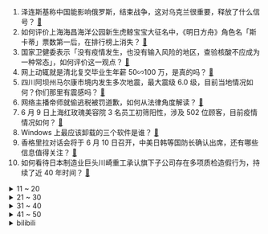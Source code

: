 1. 泽连斯基称中国能影响俄罗斯，结束战争，这对乌克兰很重要，释放了什么信号？ [:link:](https://www.zhihu.com/question/536809241)
2. 如何评价上海海昌海洋公园新生虎鲸宝宝大征名中，《明日方舟》角色名「斯卡蒂」票数第一后，在排行榜上消失？ [:link:](https://www.zhihu.com/question/536806212)
3. 国家卫健委表示「没有疫情发生，也没有输入风险的地区，查验核酸不应成为一种常态」，如何评价这一观点？ [:link:](https://www.zhihu.com/question/536866571)
4. 网上动辄就是清北复交毕业生年薪 50∽100 万，是真的吗？ [:link:](https://www.zhihu.com/question/531196159)
5. 四川阿坝州马尔康市境内发生多次地震，最大震级 6.0 级，目前当地情况如何？你们那里有震感吗？ [:link:](https://www.zhihu.com/question/536930175)
6. 网络主播帝师就偷逃税被罚道歉，如何从法律角度解读？ [:link:](https://www.zhihu.com/question/536882728)
7. 6 月 9 日上海红玫瑰美容院 3 名员工初筛阳性，涉及 502 位顾客，目前疫情情况如何？ [:link:](https://www.zhihu.com/question/536843183)
8. Windows 上最应该卸载的三个软件是谁？ [:link:](https://www.zhihu.com/question/531532401)
9. 香格里拉对话会将于 6 月 10 日召开，中美日韩等国防长确认出席，还有哪些信息值得关注？ [:link:](https://www.zhihu.com/question/536892808)
10. 如何看待日本制造业巨头川崎重工承认旗下子公司存在多项质检造假行为，持续了近 40 年时间？ [:link:](https://www.zhihu.com/question/536799972)
<details>
<summary>11 ~ 20</summary>

11. 月薪1万但无意义的工作你愿意做吗？ [:link:](https://www.zhihu.com/question/536640829)
12. 湖南强降雨已致 179.45 万人受灾，10 人死亡 3 人失联，还有哪些信息值得关注？ [:link:](https://www.zhihu.com/question/536706227)
13. 中国 歼-16 抛箔条干扰弹驱赶外机， 大家对 歼-16 的表现还满意吗？ [:link:](https://www.zhihu.com/question/536808829)
14. 蚂蚁集团回应「重启上市」，称正在专注落实整改工作，目前没有启动 IPO 的计划，还有哪些信息值得关注？ [:link:](https://www.zhihu.com/question/536888227)
15. 泽连斯基签署制裁普京的总统令，具体会影响哪些方面？俄乌局势将会如何发展？ [:link:](https://www.zhihu.com/question/536919773)
16. 欧盟考虑将作为电动车电池关键材料的锂列为有害物质，从热捧到严审背后，究竟发生了什么？ [:link:](https://www.zhihu.com/question/536674986)
17. 马上要复刻可莉了，能否让《原神》安排一个任务让我们帮琴团长与迪卢克相互表白然后一起陪伴可莉？ [:link:](https://www.zhihu.com/question/536854037)
18. 夫妻抓 121 只蛤蟆刮蟾酥涉嫌非法狩猎被采取刑事强制措施，为什么抓蛤蟆会造成如此严重的后果？ [:link:](https://www.zhihu.com/question/536799812)
19. 胡海泉奶茶品牌偷税被罚 91232.23 元，为何明星餐饮频频翻车？ [:link:](https://www.zhihu.com/question/536841900)
20. 如何评价2022KPL夏季赛AG0：3TTG？ [:link:](https://www.zhihu.com/question/536732679)
</details>
<details>
<summary>21 ~ 30</summary>

21. 有哪些适合在夏天做的甜品? [:link:](https://www.zhihu.com/question/24582474)
22. 明明茶比咖啡好处多，为什么现在的年轻人选择喝咖啡比茶多呢？ [:link:](https://www.zhihu.com/question/532257595)
23. 如何系统学习ppt的制作？ [:link:](https://www.zhihu.com/question/31562630)
24. 云南蝴蝶谷上亿只蝴蝶破茧而出漫天飞舞，如何看待这一现象？还有哪些让你惊叹的罕见自然奇观？ [:link:](https://www.zhihu.com/question/536339062)
25. 大家身边极度聪明的人是什么样子？ [:link:](https://www.zhihu.com/question/26073846)
26. 迪拜到底有钱到什么程度？ [:link:](https://www.zhihu.com/question/318202924)
27. 紫萱为什么要冷冻青儿，让徐长卿成仙，而不是让青儿自然长大，她和徐长卿一起老死? [:link:](https://www.zhihu.com/question/408439348)
28. 安徽 27 岁女主持人住院期间疑因药物致死，医院称正在调查，具体情况如何？ [:link:](https://www.zhihu.com/question/536551806)
29. 气候升温，韩国 78 亿只蜜蜂集体消失，人参产业面临减产危机，气候变化还会带来哪些影响？ [:link:](https://www.zhihu.com/question/536273717)
30. 如何评价《海贼王》漫画1052话？ [:link:](https://www.zhihu.com/question/535791484)
</details>
<details>
<summary>31 ~ 40</summary>

31. 都说不要给婴儿辅食中添加糖，但是宝宝爱吃的水果基本都是甜的，为什么又可以吃水果？ [:link:](https://www.zhihu.com/question/450182422)
32. 电视机顶盒是否应该淘汰，功能集合进电视机？ [:link:](https://www.zhihu.com/question/535151490)
33. 据台媒报道，台湾多名儿童确诊新冠肺炎后出现严重脑病变、急性脑炎等神经学重症，可能是什么原因？ [:link:](https://www.zhihu.com/question/536795368)
34. 在大厂裁员浪潮下，算法工程师是否会因为没做出什么成果而更容易被裁？ [:link:](https://www.zhihu.com/question/532679299)
35. 如何评价经济学家马光远建议「工薪阶层少投资」，称「没钱的人不用焦虑，工薪阶层别想着抄底」？ [:link:](https://www.zhihu.com/question/536637052)
36. 如何看待7月即将发布的影像旗舰小米12 Ultra快充只有67W ？放弃120W的原因可能是什么 ? [:link:](https://www.zhihu.com/question/536773775)
37. 距离你的高考已经多少年了？你高中时代有没有遗憾？ [:link:](https://www.zhihu.com/question/536388894)
38. 林黛玉为什么能二两月钱活成富豪，随手赏人不眨眼？ [:link:](https://www.zhihu.com/question/358030992)
39. 你们养猫的初衷是脑袋一时发热还是真的喜欢猫咪呢？ [:link:](https://www.zhihu.com/question/518888420)
40. 国家卫健委要求提高患者到院 30 分钟内就诊率，减少患者院内等候时间，还有哪些信息值得关注？ [:link:](https://www.zhihu.com/question/536480804)
</details>
<details>
<summary>41 ~ 50</summary>

41. 国台办回应「朱立伦称国民党是亲美政党」，称「岛内政党应站在历史正确一边」，这释放了哪些信号？ [:link:](https://www.zhihu.com/question/536823025)
42. 如何看待 WWDC公 布的 iPadOS 16 台前调度功能仅支持最新的 iPad？ [:link:](https://www.zhihu.com/question/536486443)
43. 6 月 9 日上海新增 6 例本土确诊病例、5 例本土无症状，目前疫情情况如何？ [:link:](https://www.zhihu.com/question/536973842)
44. 沪惠保和重疾险重复吗？该怎么选？ [:link:](https://www.zhihu.com/question/536812459)
45. 《这！就是街舞》第5季杭州开录，路透阵容王一博、韩庚、刘雨昕，值得期待吗？ [:link:](https://www.zhihu.com/question/536829856)
46. 有哪些动漫在OP或ED里整过活？ [:link:](https://www.zhihu.com/question/536033384)
47. 媒体称新冠疫情「偷」走中国科研人员的时间，疫情下你的科研进展顺利吗？ [:link:](https://www.zhihu.com/question/536641776)
48. 如何评价《怎么办！脱口秀专场》第一期「真心英雄」专场？ [:link:](https://www.zhihu.com/question/536544217)
49. 为什么德普在英国起诉《太阳报》败诉了，但在美国起诉 Amber Heard ，德普胜诉了？ [:link:](https://www.zhihu.com/question/535897566)
50. 不嗑 cp 的柯南迷是怎么看待新兰与柯哀的党争愈演愈烈的？ [:link:](https://www.zhihu.com/question/455711399)
</details><details>
<summary>bilibili</summary>

1. 《梦华录》：喜欢就夸了！哪有那么多为什么！ [:link:](//www.bilibili.com/video/BV1nL4y1T74E)
2. 10年前的QQ遗憾留言！？竟然还留了电话？ [:link:](//www.bilibili.com/video/BV17U4y1R7Bx)
3. 你们那好好说中文判几年 [:link:](//www.bilibili.com/video/BV1CT411V79S)
4. 谁在组织高考作弊？ [:link:](//www.bilibili.com/video/BV1ng41197Ag)
5. 印度街头刨冰好久没喝，今天正好碰到了来一个，也祝大家高考顺利。 [:link:](//www.bilibili.com/video/BV1Ar4y1V7sZ)
6. 眼“色”游戏 （7） [:link:](//www.bilibili.com/video/BV16U4y197eU)
7. 168元一大盆! 重庆居民楼“爆辣”毛血旺，炫了老板3碗大米饭！坏心情都被辣跑了... [:link:](//www.bilibili.com/video/BV1nv4y137je)
8. 《明日方舟》EP - Your Star [:link:](//www.bilibili.com/video/BV1UL4y1P7Jd)
9. 巡剪第一站第一期！！！在高三校园里！ [:link:](//www.bilibili.com/video/BV1iT411V7TV)
10. 动物开口大合唱《爱你》！！！ [:link:](//www.bilibili.com/video/BV1A34y1j7Yo)
<details>
<summary>11 ~ 20</summary>

11. 全国乙卷:听说你想上大学? [:link:](//www.bilibili.com/video/BV1BA4y1o7nu)
12. 我朋友吹他很有钱 我不信 实地考察了一下 然后…… 我们就来到了这里！ [:link:](//www.bilibili.com/video/BV1bS4y1i7xC)
13. 《 羊 嚎 大 包 》 [:link:](//www.bilibili.com/video/BV18F411V7Mc)
14. 2022全国乙卷现状 [:link:](//www.bilibili.com/video/BV15r4y1V7NH)
15. 原来是穿搭视频啊✿(°▽°  ) [:link:](//www.bilibili.com/video/BV1Zg411X7TC)
16. 【英雄联盟MSI2022】RNG与T1终极一战：中野决胜斩妖魔 [:link:](//www.bilibili.com/video/BV1LB4y1Q7W7)
17. 【闲聊】顶礼膜拜超越原著的8.8分神作《梦华录》！ [:link:](//www.bilibili.com/video/BV1F34y1j7gN)
18. 【Loser/Doctor】是谁在呼叫罗德岛！ [:link:](//www.bilibili.com/video/BV1YT411V7ve)
19. 我 不 理 解 [:link:](//www.bilibili.com/video/BV1eY4y1379X)
20. 【Poppy Playtime动画】玩偶分首记 | 主人，谁才是罪魁祸首？ [:link:](//www.bilibili.com/video/BV1kW4y1r73K)
</details>
<details>
<summary>21 ~ 30</summary>

21. 【愤怒的元首】当元首考完2022年的高考数学 [:link:](//www.bilibili.com/video/BV1Na411L7yM)
22. 学吧 中考你替我考 [:link:](//www.bilibili.com/video/BV1US4y1i7Qe)
23. 离别，是为了更好的重逢，久等了，很想你们。 [:link:](//www.bilibili.com/video/BV1mL4y1P7LJ)
24. 完了，差点被小学题难住！高考可咋整哦！【阅片无数Ⅱ 47】 [:link:](//www.bilibili.com/video/BV1zT411V7FS)
25. 紫菜番茄蛋汤 [:link:](//www.bilibili.com/video/BV1Xt4y1n7RG)
26. 主任：医院的麻药不够了（上膛 [:link:](//www.bilibili.com/video/BV1RY4y1V7DJ)
27. 【low君】《梦华录》：吸引我的不仅仅只是CP！ [:link:](//www.bilibili.com/video/BV1PY4y147CS)
28. 《客官不可以》但是 日语版 [:link:](//www.bilibili.com/video/BV1BT411V7wt)
29. 《北京东路的日子》青春永不毕业！ [:link:](//www.bilibili.com/video/BV1Pg41197un)
30. 【原神】月下三姐妹（确信） [:link:](//www.bilibili.com/video/BV1HY411g7fm)
</details>
<details>
<summary>31 ~ 40</summary>

31. 红牛纸飞机大赛花式冠军回旋纸飞机，这神操作给纸飞君也整不会了 [:link:](//www.bilibili.com/video/BV1Ht4y1W7Fo)
32. 《Love story》愿你们都找到属于自己的爱情故事 [:link:](//www.bilibili.com/video/BV1AA4y1o7ra)
33. ⚡️电摇物理⚡️ [:link:](//www.bilibili.com/video/BV143411G7AZ)
34. 【校园小偶像】宅舞二次体验神的随波逐流 [:link:](//www.bilibili.com/video/BV1734y1L7uS)
35. 骑行流浪一年半终于进入新疆界，新藏线沿途荒无人烟，又是睡桥洞的一天 [:link:](//www.bilibili.com/video/BV1d34y1L7tx)
36. 苹果iOS 16上手体验！建议改成：苹 安 系 统 [:link:](//www.bilibili.com/video/BV1jt4y1H7m9)
37. 轻 轻 敲 醒 沉 睡 的 心 灵 [:link:](//www.bilibili.com/video/BV1TY4y1477K)
38. 好丽友你尽管双标，我超标自己做！ [:link:](//www.bilibili.com/video/BV15S4y1i7yK)
39. 赵盼儿 × 赵灵儿· 似她 非她 又皆是她 [:link:](//www.bilibili.com/video/BV1st4y1H7Sm)
40. 来盒马对付一口,浅薅一点羊毛~ [:link:](//www.bilibili.com/video/BV1RL4y1K7Fw)
</details>
<details>
<summary>41 ~ 50</summary>

41. 漠叔下海拍片分享海洋保护，渔民支持不愿收钱 [:link:](//www.bilibili.com/video/BV1XL4y1K7jc)
42. 令人破防的数学新高考一卷 总结 [:link:](//www.bilibili.com/video/BV1u34y1j7g3)
43. 【人生第二次】现实版《活着》福贵大爷的【盼】 [:link:](//www.bilibili.com/video/BV1Zg411X7kX)
44. 广东考生考完数学后 [:link:](//www.bilibili.com/video/BV1Yg41197RN)
45. 沉浸式体验已婚男人的傍晚（2） [:link:](//www.bilibili.com/video/BV1QL4y1K7S3)
46. 骨 瘦 如 柴 [:link:](//www.bilibili.com/video/BV1dT411V75j)
47. “cheems，你要去码头整点薯条吗？” [:link:](//www.bilibili.com/video/BV1Rv4y1w7hA)
48. 第一次尝试VR画画，把《你的名字》画了进去 [:link:](//www.bilibili.com/video/BV1KA4y1R7wf)
49. 真是，让人尴尬的手机病毒 [:link:](//www.bilibili.com/video/BV1mv4y137YM)
50. 王心凌：老娘不装了，我这6件事，每一件都能吹嘘一辈子音乐-横屏 [:link:](//www.bilibili.com/video/BV13A4y1R7AH)
</details>
<details>
<summary>51 ~ 60</summary>

51. 【铁秀】星越L：让汽车卷！ [:link:](//www.bilibili.com/video/BV1ML4y1T7VG)
52. mhy 我来教你怎么赚我的钱 [:link:](//www.bilibili.com/video/BV1rA4y1o7bU)
53. 刘德华：我可以认认真真地和大家说，我是中国人 [:link:](//www.bilibili.com/video/BV1Mg41197hn)
54. 无核荔枝的热搜搞得大家很高兴！但也得搞清楚为啥高兴！ [:link:](//www.bilibili.com/video/BV18S4y1i7xv)
55. 一瓶药水把中国最大小游戏服砸崩了的故事 [:link:](//www.bilibili.com/video/BV1ev4y137iz)
56. 手工｜巨资打造真人版吉巴罗女妖 [:link:](//www.bilibili.com/video/BV1pt4y1W7N2)
57. 《如果屏幕有味道…》 [:link:](//www.bilibili.com/video/BV1Ga41177Qg)
58. 当小偷遇到不同品种的宠物狗 [:link:](//www.bilibili.com/video/BV15a41177Lj)
59. ⚡️电 摇 の 2233 娘⚡️ [:link:](//www.bilibili.com/video/BV1rF411G72S)
60. 【五五开/2022】祝大家高考顺利！ [:link:](//www.bilibili.com/video/BV15L4y1K7zE)
</details>
<details>
<summary>61 ~ 70</summary>

61. 一年被吃掉50亿只的鸡，不应该被抹黑“抗生素鸡”！ [:link:](//www.bilibili.com/video/BV1xS4y1i7pN)
62. 我 用 高 中 三 年 做 了 一 个 V L O G [:link:](//www.bilibili.com/video/BV1UY4y1V7Nc)
63. 【罗翔】今天讲哲学，人比物价值高有什么哲学根据？ [:link:](//www.bilibili.com/video/BV1gY4y1G73g)
64. “猫猫也有烦恼，可是猫猫不会发朋友圈” [:link:](//www.bilibili.com/video/BV1Kv4y1G7pZ)
65. 张桂梅这样送考 [:link:](//www.bilibili.com/video/BV1yY4y137o7)
66. 假如暴雪借我两年IP 我会还他一个强大的《魔兽争霸》！！ [:link:](//www.bilibili.com/video/BV1a3411G7S1)
67. 河北一盲人考生参加普通高考：扎好盲文手腕酸痛，但不能停下来 [:link:](//www.bilibili.com/video/BV1oZ4y1i7qi)
68. 看到最后，保证你升职加薪(十一) [:link:](//www.bilibili.com/video/BV1Vg41197Vj)
69. 【吸奇侠】《教父》高能复仇！如何速成刺客？ 11 [:link:](//www.bilibili.com/video/BV12Z4y1i7rL)
70. 王者荣耀X久石让丨桑启特邀概念曲《光之奇旅》MV温暖上线 [:link:](//www.bilibili.com/video/BV1y5411Q7qi)
</details>
<details>
<summary>71 ~ 80</summary>

71. 弯 道 快 才 逝 快 [:link:](//www.bilibili.com/video/BV1K3411G7eB)
72. 这次没有丑衣服了😏 [:link:](//www.bilibili.com/video/BV1Z3411u7XH)
73. 【医学博士】驼背的危害这么大？I 背背佳有用吗？ [:link:](//www.bilibili.com/video/BV1Wa411L7S2)
74. 猫咪看到熟睡的雪貂以为离世，抑郁一整天不吃不喝。最后雪貂睡醒喝水吓猫咪一大跳！ [:link:](//www.bilibili.com/video/BV1uL4y1T7S3)
75. 芬兰家人全鸡宴大战太过瘾！被猪肚鸡惊呆了！椒麻鸡麻到颤抖还要吃！小鸡炖蘑菇秒光盘！全鸡宴刷新美食新体验！ [:link:](//www.bilibili.com/video/BV12L4y1P79j)
76. 我爷爷说想给大家表演一个特技 [:link:](//www.bilibili.com/video/BV1z34y1L7ng)
77. 这离谱的故事不能我一个人笑吧 [:link:](//www.bilibili.com/video/BV17t4y1W7fH)
78. 考生辣评高考数学卷：“难到我想趴在地上哭” [:link:](//www.bilibili.com/video/BV1ga411L7oE)
79. 林小北云顶之弈：手把手教你S7，2套阵容上钻石！LOL云顶S7 驯龙敖兴95 赌风暴EZ 9玉龙 云顶S7上分套路阵容教学！巨龙之境！金铲铲巨龙之巢！【99期】 [:link:](//www.bilibili.com/video/BV1QT411V7Aw)
80. 【罗汉鬼套路】LOL新英雄骚套路 史上最强人海战术！！ [:link:](//www.bilibili.com/video/BV1QU4y1978j)
</details>
<details>
<summary>81 ~ 90</summary>

81. 电影最TOP：一口气了解侏罗纪IP（3公园+2世界） [:link:](//www.bilibili.com/video/BV1dL4y1K7tG)
82. 我是个有原则的人，说不给你扔就一定会给你扔 [:link:](//www.bilibili.com/video/BV1YB4y1D7MA)
83. 她为了救同学身中8刀。致敬，勇敢的女孩！ [:link:](//www.bilibili.com/video/BV1B34y1L7rp)
84. 朋友们，螺肉酱你们吃过吗？味道真不错，今天我把做法分享给大家看看 [:link:](//www.bilibili.com/video/BV17S4y1i71Z)
85. 现在日子好了，天天都能吃上白馒头了 [:link:](//www.bilibili.com/video/BV1Jg41197D2)
86. 【柳岩】燕子没有你我怎么活啊～ [:link:](//www.bilibili.com/video/BV1uU4y1R7Yr)
87. 刘宇跳什么？ —《风吹一夏》 [:link:](//www.bilibili.com/video/BV1U94y117qD)
88. 《孤勇者》，但是谷歌翻译20次 [:link:](//www.bilibili.com/video/BV12L4y1P7RT)
89. 把字逐渐写快会是什么样？开始怀疑是不是自己写的了… [:link:](//www.bilibili.com/video/BV1hW4y1C7ax)
90. 绑架挂墙上 [:link:](//www.bilibili.com/video/BV1VA4y1R7qy)
</details>
<details>
<summary>91 ~ 100</summary>

91. 开挂的人生，曾被质疑打假赛，决赛之王Gala的梦幻征程【联盟那些事儿】 [:link:](//www.bilibili.com/video/BV1w34y1j7BS)
92. 反恐精英：全球嘲讽 [:link:](//www.bilibili.com/video/BV1b34y1L71F)
93. 吸猫不？东北的，劲儿大！ [:link:](//www.bilibili.com/video/BV19341137Tj)
94. 变  身 [:link:](//www.bilibili.com/video/BV14F411G7aq)
95. 优雅，实在是太优雅了！ [:link:](//www.bilibili.com/video/BV1z5411Q7xP)
96. 假如顾阎罗黑化，她逃，他追，她插翅难飞！ [:link:](//www.bilibili.com/video/BV1d94y1m7rL)
97. 特斯拉自驾24小时竟然要充8次电？退钱！ [:link:](//www.bilibili.com/video/BV1Uv4y137ee)
98. 人 生 就 是 不 断 地 失 去 ！ [:link:](//www.bilibili.com/video/BV1W3411g75L)
99. 盘点那些女生以为自己得了阴道炎的瞬间 | 私处护理篇 | 夹性芝士 [:link:](//www.bilibili.com/video/BV1C5411Q7MP)
100. 兰陵王对线马超，这才是老六的真正用法 [:link:](//www.bilibili.com/video/BV1QU4y197qd)
</details></details>